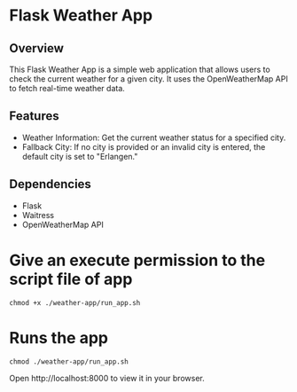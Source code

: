 # Flask Weather App

## Overview

This Flask Weather App is a simple web application that allows users to check the current weather for a given city. It uses the OpenWeatherMap API to fetch real-time weather data.

## Features
* Weather Information: Get the current weather status for a specified city.
* Fallback City: If no city is provided or an invalid city is entered, the default city is set to "Erlangen."

## Dependencies
* Flask
* Waitress
* OpenWeatherMap API


# Give an execute permission to the script file of app
```[bash]
chmod +x ./weather-app/run_app.sh
```
# Runs the app
```[bash]
chmod ./weather-app/run_app.sh
```

Open http://localhost:8000 to view it in your browser.
